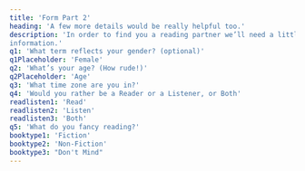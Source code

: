 ```yaml
---
title: 'Form Part 2'
heading: 'A few more details would be really helpful too.'
description: 'In order to find you a reading partner we’ll need a little more
information.'
q1: 'What term reflects your gender? (optional)'
q1Placeholder: 'Female'
q2: 'What’s your age? (How rude!)'
q2Placeholder: 'Age'
q3: 'What time zone are you in?'
q4: 'Would you rather be a Reader or a Listener, or Both'
readlisten1: 'Read'
readlisten2: 'Listen'
readlisten3: 'Both'
q5: 'What do you fancy reading?'
booktype1: 'Fiction'
booktype2: 'Non-Fiction'
booktype3: "Don't Mind"
---
```

